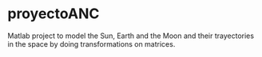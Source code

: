# proyectoANC

Matlab project to model the Sun, Earth and the Moon and their trayectories in the space by doing transformations on matrices.
